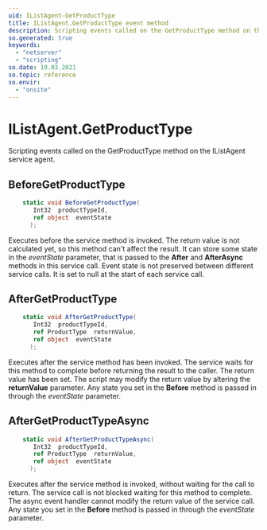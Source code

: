 ```yaml
---
uid: IListAgent-GetProductType
title: IListAgent.GetProductType event method
description: Scripting events called on the GetProductType method on the IListAgent service agent.
so.generated: true
keywords:
  - "netserver"
  - "scripting"
so.date: 19.03.2021
so.topic: reference
so.envir:
  - "onsite"
---
```

# IListAgent.GetProductType

Scripting events called on the <see cref='M:SuperOffice.CRM.Services.IListAgent.GetProductType'>GetProductType</see> method on the <see cref='IListAgent'>IListAgent</see>  service agent.

## BeforeGetProductType
```cs
    static void BeforeGetProductType(
       Int32  productTypeId,
       ref object  eventState
      );
```
Executes before the service method is invoked.
The return value is not calculated yet, so this method can't affect the result.
It can store some state in the *eventState* parameter, that is passed to the **After** and **AfterAsync** methods in this service call.
Event state is not preserved between different service calls. It is set to null at the start of each service call.
## AfterGetProductType
```cs
    static void AfterGetProductType(
       Int32  productTypeId,
       ref ProductType  returnValue,
       ref object  eventState
      );
```
Executes after the service method has been invoked. The service waits for this method to complete before returning the result to the caller.
The return value has been set. The script may modify the return value by altering the **returnValue** parameter.
Any state you set in the **Before** method is passed in through the *eventState* parameter.
## AfterGetProductTypeAsync
```cs
    static void AfterGetProductTypeAsync(
       Int32  productTypeId,
       ref ProductType  returnValue,
       ref object  eventState
      );
```
Executes after the service method is invoked, without waiting for the call to return.
The service call is not blocked waiting for this method to complete.
The async event handler cannot modify the return value of the service call.
Any state you set in the **Before** method is passed in through the *eventState* parameter.

